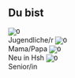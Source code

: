 ## Du bist

<label class="container">
  <input type="image" onclick="toggleImage(this)" value=0 class="toggle" id="Jugendlicher" src="images/Jugendlicher.png"><br>Jugendliche/r
</label>
<label class="container">
  <input type="image" onclick="toggleImage(this)" value=0 class="toggle" id="Eltern" src="images/Eltern.png"><br>Mama/Papa
</label>
<label class="container">
  <input type="image" onclick="toggleImage(this)" value=0 class="toggle" id="Neu_in_Hsh" src="images/Neu_in_Hsh.png"><br>Neu in Hsh
</label>
<label class="container">
  <input type="image" onclick="toggleImage(this)" value=0 class="toggle" id="Senior" src="images/Senior.png"><br>Senior/in
</label>
<br>
<div id="list_">
</div>

<script type="text/javascript">
  window.onload = function() { 
  	document.title = "Hsh4You";
    cacheLists();
    preloadImages();
    updateList3();
  }
</script>

